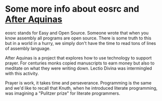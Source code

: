 # Some more info about eosrc and [After Aquinas](https://github.com/eosrc/aa)

eosrc stands for Easy and Open Source. Someone wrote
that when you know assembly all programs are open
source. There is some truth to this but in a world
in a hurry, we simply don't have the time to read
tons of lines of assembly language.

After Aquinas is a project that explores how to use 
technology to support prayer. For centuries monks
copied manuscripts to earn money but also to meditate
on what they were writing down. Lectio Divina was
intermingled with this activity.

Prayer is work, it takes time and perseverance.
Programming is the same and we'd like to recall
that Knuth, when he introduced literate programming,
was imagining a "Pulitzer prize" for literate
programmers.

